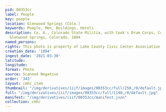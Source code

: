```yaml
---
pid: 00353cc
label: People
key: people
location: Glenwood Springs (Colo.)
keywords: People, Men, Buildings, Hotels
description: Co. A., Colorado State Militia, with Cook's Drum Corps, Colorado Hotel,
  Glenwood Springs, Colorado, 1894
named_persons: 
rights: This photo is property of Lake County Civic Center Association.
creation_date: '1894'
ingest_date: '2021-03-30'
latitude: 
longitude: 
format: Photo
source: Scanned Negative
order: '343'
layout: cmhc_item
thumbnail: "/img/derivatives/iiif/images/00353cc/full/250,/0/default.jpg"
full: "/img/derivatives/iiif/images/00353cc/full/1140,/0/default.jpg"
manifest: "/img/derivatives/iiif/00353cc/manifest.json"
collection: cmhc
---
```

